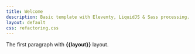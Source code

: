 ```yaml
---
title: Welcome
description: Basic template with Eleventy, LiquidJS & Sass processing.
layout: default
css: refactoring.css
---
```


The first paragraph with **{{layout}}** layout.